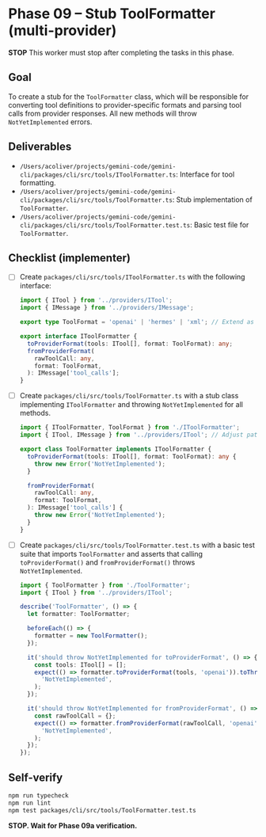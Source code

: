 # Phase 09 – Stub ToolFormatter (multi-provider)

**STOP**
This worker must stop after completing the tasks in this phase.

## Goal

To create a stub for the `ToolFormatter` class, which will be responsible for converting tool definitions to provider-specific formats and parsing tool calls from provider responses. All new methods will throw `NotYetImplemented` errors.

## Deliverables

- `/Users/acoliver/projects/gemini-code/gemini-cli/packages/cli/src/tools/IToolFormatter.ts`: Interface for tool formatting.
- `/Users/acoliver/projects/gemini-code/gemini-cli/packages/cli/src/tools/ToolFormatter.ts`: Stub implementation of `ToolFormatter`.
- `/Users/acoliver/projects/gemini-code/gemini-cli/packages/cli/src/tools/ToolFormatter.test.ts`: Basic test file for `ToolFormatter`.

## Checklist (implementer)

- [ ] Create `packages/cli/src/tools/IToolFormatter.ts` with the following interface:

  ```typescript
  import { ITool } from '../providers/ITool';
  import { IMessage } from '../providers/IMessage';

  export type ToolFormat = 'openai' | 'hermes' | 'xml'; // Extend as needed

  export interface IToolFormatter {
    toProviderFormat(tools: ITool[], format: ToolFormat): any;
    fromProviderFormat(
      rawToolCall: any,
      format: ToolFormat,
    ): IMessage['tool_calls'];
  }
  ```

- [ ] Create `packages/cli/src/tools/ToolFormatter.ts` with a stub class implementing `IToolFormatter` and throwing `NotYetImplemented` for all methods.

  ```typescript
  import { IToolFormatter, ToolFormat } from './IToolFormatter';
  import { ITool, IMessage } from '../providers/ITool'; // Adjust path as needed

  export class ToolFormatter implements IToolFormatter {
    toProviderFormat(tools: ITool[], format: ToolFormat): any {
      throw new Error('NotYetImplemented');
    }

    fromProviderFormat(
      rawToolCall: any,
      format: ToolFormat,
    ): IMessage['tool_calls'] {
      throw new Error('NotYetImplemented');
    }
  }
  ```

- [ ] Create `packages/cli/src/tools/ToolFormatter.test.ts` with a basic test suite that imports `ToolFormatter` and asserts that calling `toProviderFormat()` and `fromProviderFormat()` throws `NotYetImplemented`.

  ```typescript
  import { ToolFormatter } from './ToolFormatter';
  import { ITool } from '../providers/ITool';

  describe('ToolFormatter', () => {
    let formatter: ToolFormatter;

    beforeEach(() => {
      formatter = new ToolFormatter();
    });

    it('should throw NotYetImplemented for toProviderFormat', () => {
      const tools: ITool[] = [];
      expect(() => formatter.toProviderFormat(tools, 'openai')).toThrow(
        'NotYetImplemented',
      );
    });

    it('should throw NotYetImplemented for fromProviderFormat', () => {
      const rawToolCall = {};
      expect(() => formatter.fromProviderFormat(rawToolCall, 'openai')).toThrow(
        'NotYetImplemented',
      );
    });
  });
  ```

## Self-verify

```bash
npm run typecheck
npm run lint
npm test packages/cli/src/tools/ToolFormatter.test.ts
```

**STOP. Wait for Phase 09a verification.**
